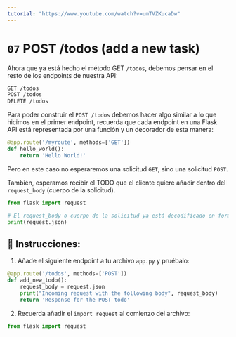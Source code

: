 ```yaml
---
tutorial: "https://www.youtube.com/watch?v=umTVZKucaDw"
---
```


# `07` POST /todos (add a new task)

Ahora que ya está hecho el método GET `/todos`, debemos pensar en el resto de los endpoints de nuestra API:

```txt
GET /todos
POST /todos
DELETE /todos
```

Para poder construir el `POST /todos` debemos hacer algo similar a lo que hicimos en el primer endpoint, recuerda que cada endpoint en una Flask API está representada por una función y un decorador de esta manera:

```python
@app.route('/myroute', methods=['GET'])
def hello_world():
    return 'Hello World!'
```

Pero en este caso no esperaremos una solicitud `GET`, sino una solicitud `POST`.

También, esperamos recibir el TODO que el cliente quiere añadir dentro del `request_body` (cuerpo de la solicitud).

```python
from flask import request

# El request_body o cuerpo de la solicitud ya está decodificado en formato JSON y se encuentra en la variable request.json  
print(request.json)
```

## 📝 Instrucciones:

1. Añade el siguiente endpoint a tu archivo `app.py` y pruébalo:

```python
@app.route('/todos', methods=['POST'])
def add_new_todo():
    request_body = request.json
    print("Incoming request with the following body", request_body)
    return 'Response for the POST todo'
```

2. Recuerda añadir el `import request` al comienzo del archivo:

```python
from flask import request
```
